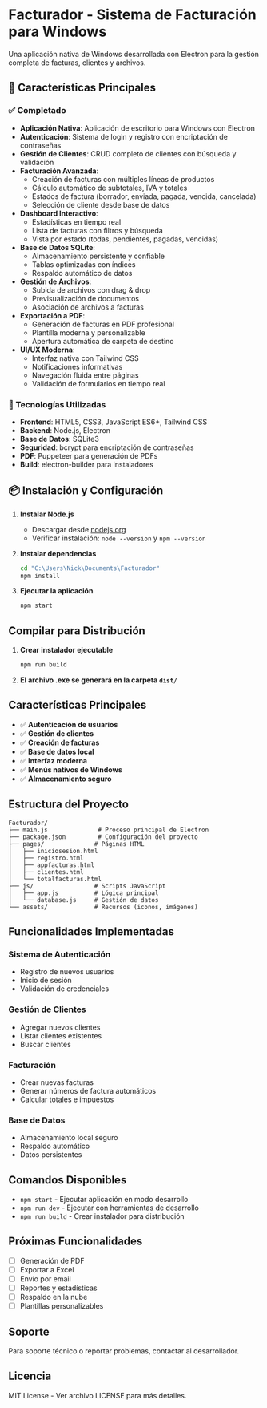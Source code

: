 # Facturador - Sistema de Facturación para Windows

Una aplicación nativa de Windows desarrollada con Electron para la gestión completa de facturas, clientes y archivos.

## 🚀 Características Principales

### ✅ Completado
- **Aplicación Nativa**: Aplicación de escritorio para Windows con Electron
- **Autenticación**: Sistema de login y registro con encriptación de contraseñas
- **Gestión de Clientes**: CRUD completo de clientes con búsqueda y validación
- **Facturación Avanzada**: 
  - Creación de facturas con múltiples líneas de productos
  - Cálculo automático de subtotales, IVA y totales
  - Estados de factura (borrador, enviada, pagada, vencida, cancelada)
  - Selección de cliente desde base de datos
- **Dashboard Interactivo**: 
  - Estadísticas en tiempo real
  - Lista de facturas con filtros y búsqueda
  - Vista por estado (todas, pendientes, pagadas, vencidas)
- **Base de Datos SQLite**: 
  - Almacenamiento persistente y confiable
  - Tablas optimizadas con índices
  - Respaldo automático de datos
- **Gestión de Archivos**: 
  - Subida de archivos con drag & drop
  - Previsualización de documentos
  - Asociación de archivos a facturas
- **Exportación a PDF**: 
  - Generación de facturas en PDF profesional
  - Plantilla moderna y personalizable
  - Apertura automática de carpeta de destino
- **UI/UX Moderna**: 
  - Interfaz nativa con Tailwind CSS
  - Notificaciones informativas
  - Navegación fluida entre páginas
  - Validación de formularios en tiempo real

### 🔧 Tecnologías Utilizadas
- **Frontend**: HTML5, CSS3, JavaScript ES6+, Tailwind CSS
- **Backend**: Node.js, Electron
- **Base de Datos**: SQLite3
- **Seguridad**: bcrypt para encriptación de contraseñas
- **PDF**: Puppeteer para generación de PDFs
- **Build**: electron-builder para instaladores

## 📦 Instalación y Configuración

1. **Instalar Node.js**
   - Descargar desde [nodejs.org](https://nodejs.org/)
   - Verificar instalación: `node --version` y `npm --version`

2. **Instalar dependencias**
   ```bash
   cd "C:\Users\Nick\Documents\Facturador"
   npm install
   ```

3. **Ejecutar la aplicación**
   ```bash
   npm start
   ```

## Compilar para Distribución

1. **Crear instalador ejecutable**
   ```bash
   npm run build
   ```

2. **El archivo .exe se generará en la carpeta `dist/`**

## Características Principales

- ✅ **Autenticación de usuarios**
- ✅ **Gestión de clientes**
- ✅ **Creación de facturas**
- ✅ **Base de datos local**
- ✅ **Interfaz moderna**
- ✅ **Menús nativos de Windows**
- ✅ **Almacenamiento seguro**

## Estructura del Proyecto

```
Facturador/
├── main.js              # Proceso principal de Electron
├── package.json         # Configuración del proyecto
├── pages/              # Páginas HTML
│   ├── iniciosesion.html
│   ├── registro.html
│   ├── appfacturas.html
│   ├── clientes.html
│   └── totalfacturas.html
├── js/                 # Scripts JavaScript
│   ├── app.js          # Lógica principal
│   └── database.js     # Gestión de datos
└── assets/             # Recursos (iconos, imágenes)
```

## Funcionalidades Implementadas

### Sistema de Autenticación
- Registro de nuevos usuarios
- Inicio de sesión
- Validación de credenciales

### Gestión de Clientes
- Agregar nuevos clientes
- Listar clientes existentes
- Buscar clientes

### Facturación
- Crear nuevas facturas
- Generar números de factura automáticos
- Calcular totales e impuestos

### Base de Datos
- Almacenamiento local seguro
- Respaldo automático
- Datos persistentes

## Comandos Disponibles

- `npm start` - Ejecutar aplicación en modo desarrollo
- `npm run dev` - Ejecutar con herramientas de desarrollo
- `npm run build` - Crear instalador para distribución

## Próximas Funcionalidades

- [ ] Generación de PDF
- [ ] Exportar a Excel
- [ ] Envío por email
- [ ] Reportes y estadísticas
- [ ] Respaldo en la nube
- [ ] Plantillas personalizables

## Soporte

Para soporte técnico o reportar problemas, contactar al desarrollador.

## Licencia

MIT License - Ver archivo LICENSE para más detalles.
